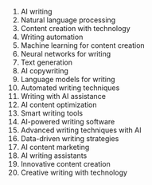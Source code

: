 1. AI writing
2. Natural language processing
3. Content creation with technology
4. Writing automation
5. Machine learning for content creation
6. Neural networks for writing
7. Text generation
8. AI copywriting
9. Language models for writing
10. Automated writing techniques
11. Writing with AI assistance
12. AI content optimization
13. Smart writing tools
14. AI-powered writing software
15. Advanced writing techniques with AI
16. Data-driven writing strategies
17. AI content marketing
18. AI writing assistants
19. Innovative content creation
20. Creative writing with technology


